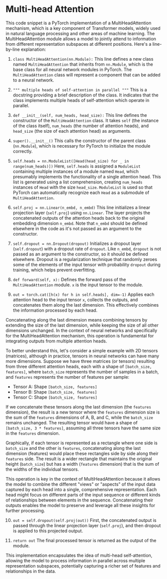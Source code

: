 # Multi-head Attention

This code snippet is a PyTorch implementation of a MultiHeadAttention mechanism, which is a key component of Transformer models, widely used in natural language processing and other areas of machine learning. The MultiHeadAttention module allows a model to jointly attend to information from different representation subspaces at different positions. Here's a line-by-line explanation:

1. `class MultiHeadAttention(nn.Module):`
   This line defines a new class named `MultiHeadAttention` that inherits from `nn.Module`, which is the base class for all neural network modules in PyTorch. The `MultiHeadAttention` class will represent a component that can be added to a neural network.

2. `""" multiple heads of self-attention in parallel """`
   This is a docstring providing a brief description of the class. It indicates that the class implements multiple heads of self-attention which operate in parallel.

3. `def __init__(self, num_heads, head_size):`
   This line defines the constructor of the `MultiHeadAttention` class. It takes `self` (the instance of the class itself), `num_heads` (the number of attention heads), and `head_size` (the size of each attention head) as arguments.

4. `super().__init__()`
   This calls the constructor of the parent class (`nn.Module`), which is necessary for PyTorch to initialize the module correctly.

5. `self.heads = nn.ModuleList([Head(head_size) for _ in range(num_heads)])`
   Here, `self.heads` is assigned a `ModuleList` containing multiple instances of a module named `Head`, which presumably implements the functionality of a single attention head. This list is generated using a list comprehension, creating `num_heads` instances of `Head` with the size `head_size`. `ModuleList` is used so that PyTorch can automatically recognize each `Head` as a submodule of `MultiHeadAttention`.

6. `self.proj = nn.Linear(n_embd, n_embd)`
   This line initializes a linear projection layer (`self.proj`) using `nn.Linear`. The layer projects the concatenated outputs of the attention heads back to the original embedding dimension `n_embd`. Note that `n_embd` should be defined elsewhere in the code as it's not passed as an argument to the constructor.

7. `self.dropout = nn.Dropout(dropout)`
   Initializes a dropout layer (`self.dropout`) with a dropout rate of `dropout`. Like `n_embd`, `dropout` is not passed as an argument to the constructor, so it should be defined elsewhere. Dropout is a regularization technique that randomly zeroes some of the elements of the input tensor with probability `dropout` during training, which helps prevent overfitting.

8. `def forward(self, x):`
   Defines the forward pass of the `MultiHeadAttention` module. `x` is the input tensor to the module.

9. `out = torch.cat([h(x) for h in self.heads], dim=-1)`
   Applies each attention head to the input tensor `x`, collects the outputs, and concatenates them along the last dimension. This effectively combines the information processed by each head.

Concatenating along the last dimension means combining tensors by extending the size of the last dimension, while keeping the size of all other dimensions unchanged. In the context of neural networks and specifically for the MultiHeadAttention mechanism, this operation is fundamental for integrating outputs from multiple attention heads.

To better understand this, let's consider a simple example with 2D tensors (matrices), although in practice, tensors in neural networks can have many more dimensions. Suppose we have three matrices (or tensors) resulting from three different attention heads, each with a shape of `[batch_size, features]`, where `batch_size` represents the number of samples in a batch, and `features` represents the number of features per sample:

- Tensor A: Shape `[batch_size, features]`
- Tensor B: Shape `[batch_size, features]`
- Tensor C: Shape `[batch_size, features]`

If we concatenate these tensors along the last dimension (the `features` dimension), the result is a new tensor where the `features` dimension size is the sum of the `features` dimensions of A, B, and C, while the `batch_size` remains unchanged. The resulting tensor would have a shape of `[batch_size, 3 * features]`, assuming all three tensors have the same size in the `features` dimension.

Graphically, if each tensor is represented as a rectangle where one side is `batch_size` and the other is `features`, concatenating along the last dimension (features) would place these rectangles side by side along their `features` side. The result is a wider rectangle that maintains the original height (`batch_size`) but has a width (`features` dimension) that is the sum of the widths of the individual tensors.

This operation is key in the context of MultiHeadAttention because it allows the model to combine the different "views" or "aspects" of the input data captured by each head into a single, comprehensive representation. Each head might focus on different parts of the input sequence or different kinds of relationships between elements in the sequence. Concatenating their outputs enables the model to preserve and leverage all these insights for further processing.

10. `out = self.dropout(self.proj(out))`
    First, the concatenated output is passed through the linear projection layer (`self.proj`), and then dropout is applied to this projected output.

11. `return out`
    The final processed tensor is returned as the output of the module.

This implementation encapsulates the idea of multi-head self-attention, allowing the model to process information in parallel across multiple representation subspaces, potentially capturing a richer set of features and relationships in the data.
